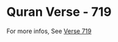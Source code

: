 # Quran Verse - 719 

For more infos, See [Verse 719](https://www.quranbookk.com/quran/search?q=719)